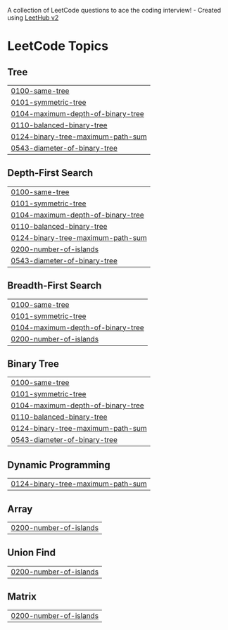 A collection of LeetCode questions to ace the coding interview! - Created using [LeetHub v2](https://github.com/arunbhardwaj/LeetHub-2.0)
<!---LeetCode Topics Start-->
# LeetCode Topics
## Tree
|  |
| ------- |
| [0100-same-tree](https://github.com/Kaushiki27agrawal/DSA-Practise/tree/master/0100-same-tree) |
| [0101-symmetric-tree](https://github.com/Kaushiki27agrawal/DSA-Practise/tree/master/0101-symmetric-tree) |
| [0104-maximum-depth-of-binary-tree](https://github.com/Kaushiki27agrawal/DSA-Practise/tree/master/0104-maximum-depth-of-binary-tree) |
| [0110-balanced-binary-tree](https://github.com/Kaushiki27agrawal/DSA-Practise/tree/master/0110-balanced-binary-tree) |
| [0124-binary-tree-maximum-path-sum](https://github.com/Kaushiki27agrawal/DSA-Practise/tree/master/0124-binary-tree-maximum-path-sum) |
| [0543-diameter-of-binary-tree](https://github.com/Kaushiki27agrawal/DSA-Practise/tree/master/0543-diameter-of-binary-tree) |
## Depth-First Search
|  |
| ------- |
| [0100-same-tree](https://github.com/Kaushiki27agrawal/DSA-Practise/tree/master/0100-same-tree) |
| [0101-symmetric-tree](https://github.com/Kaushiki27agrawal/DSA-Practise/tree/master/0101-symmetric-tree) |
| [0104-maximum-depth-of-binary-tree](https://github.com/Kaushiki27agrawal/DSA-Practise/tree/master/0104-maximum-depth-of-binary-tree) |
| [0110-balanced-binary-tree](https://github.com/Kaushiki27agrawal/DSA-Practise/tree/master/0110-balanced-binary-tree) |
| [0124-binary-tree-maximum-path-sum](https://github.com/Kaushiki27agrawal/DSA-Practise/tree/master/0124-binary-tree-maximum-path-sum) |
| [0200-number-of-islands](https://github.com/Kaushiki27agrawal/DSA-Practise/tree/master/0200-number-of-islands) |
| [0543-diameter-of-binary-tree](https://github.com/Kaushiki27agrawal/DSA-Practise/tree/master/0543-diameter-of-binary-tree) |
## Breadth-First Search
|  |
| ------- |
| [0100-same-tree](https://github.com/Kaushiki27agrawal/DSA-Practise/tree/master/0100-same-tree) |
| [0101-symmetric-tree](https://github.com/Kaushiki27agrawal/DSA-Practise/tree/master/0101-symmetric-tree) |
| [0104-maximum-depth-of-binary-tree](https://github.com/Kaushiki27agrawal/DSA-Practise/tree/master/0104-maximum-depth-of-binary-tree) |
| [0200-number-of-islands](https://github.com/Kaushiki27agrawal/DSA-Practise/tree/master/0200-number-of-islands) |
## Binary Tree
|  |
| ------- |
| [0100-same-tree](https://github.com/Kaushiki27agrawal/DSA-Practise/tree/master/0100-same-tree) |
| [0101-symmetric-tree](https://github.com/Kaushiki27agrawal/DSA-Practise/tree/master/0101-symmetric-tree) |
| [0104-maximum-depth-of-binary-tree](https://github.com/Kaushiki27agrawal/DSA-Practise/tree/master/0104-maximum-depth-of-binary-tree) |
| [0110-balanced-binary-tree](https://github.com/Kaushiki27agrawal/DSA-Practise/tree/master/0110-balanced-binary-tree) |
| [0124-binary-tree-maximum-path-sum](https://github.com/Kaushiki27agrawal/DSA-Practise/tree/master/0124-binary-tree-maximum-path-sum) |
| [0543-diameter-of-binary-tree](https://github.com/Kaushiki27agrawal/DSA-Practise/tree/master/0543-diameter-of-binary-tree) |
## Dynamic Programming
|  |
| ------- |
| [0124-binary-tree-maximum-path-sum](https://github.com/Kaushiki27agrawal/DSA-Practise/tree/master/0124-binary-tree-maximum-path-sum) |
## Array
|  |
| ------- |
| [0200-number-of-islands](https://github.com/Kaushiki27agrawal/DSA-Practise/tree/master/0200-number-of-islands) |
## Union Find
|  |
| ------- |
| [0200-number-of-islands](https://github.com/Kaushiki27agrawal/DSA-Practise/tree/master/0200-number-of-islands) |
## Matrix
|  |
| ------- |
| [0200-number-of-islands](https://github.com/Kaushiki27agrawal/DSA-Practise/tree/master/0200-number-of-islands) |
<!---LeetCode Topics End-->